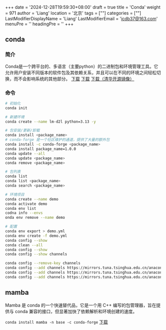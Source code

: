 +++
date = '2024-12-28T19:59:30+08:00'
draft = true
title = 'Conda'
weight = 971
author = 'Liang'
location = '北京'
tags = [""]
categories = [""]
LastModifierDisplayName = 'Liang'
LastModifierEmail = 'icdb37@163.com'
menuPre = ''
headingPre = ''
+++


## conda
### 简介

Conda是一个跨平台的、多语言（主要python）的二进制包和环境管理工具。它允许用户安装不同版本的软件包及其依赖关系，并且可以在不同的环境之间轻松切换，而不会影响系统的其他部分。
[下载](https://www.anaconda.com/download/success)
[下载](https://docs.conda.io/projects/conda/en/stable/)
[下载（清华开源镜像）](https://mirrors.tuna.tsinghua.edu.cn/anaconda/miniconda/)


### 命令

```sh
# 初始化
conda init

# 新建环境
conda create --name lm-d2l python=3.13 -y

# 包安装/更新/卸载
conda install <package_name>
# conda-forge 是一个社区维护的通道，提供了大量的额外包
conda install -c conda-forge <package_name>
conda install package_name=1.0.0
conda update --all
conda update <package_name>
conda remove <package_name>

# 包列表
conda list
conda list <package_name>
conda search <package_name>

# 环境项目
conda create --name demo
conda activate demo
conda env list
codna info --envs
onda env remove --name demo

# 配置
conda env export > demo.yml
conda env create -f demo.yml
conda config --show
conda clean --all
conda config --show
conda config --show channels

conda config --remove-key channels
conda config --add channels https://mirrors.tuna.tsinghua.edu.cn/anaconda/cloud/conda-forge/
conda config --add channels https://mirrors.tuna.tsinghua.edu.cn/anaconda/pkgs/free/
conda config --add channels https://mirrors.tuna.tsinghua.edu.cn/anaconda/pkgs/main/
```

## mamba

Mamba 是 conda 的一个快速替代品，它是一个用 C++ 编写的包管理器，旨在提供与 conda 兼容的接口，但显著加快了依赖解析和环境创建的速度。

`conda install mamba -n base -c conda-forge`
[下载](https://mamba.readthedocs.io/en/latest/installation/micromamba-installation.html)
